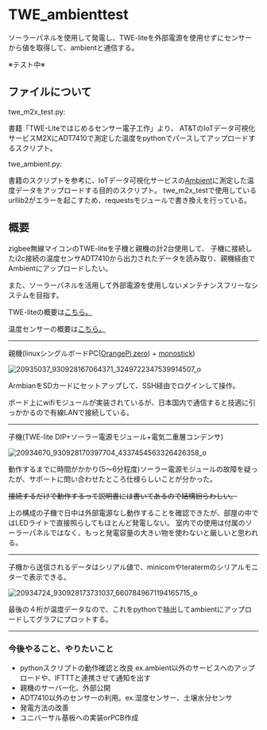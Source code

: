 # TWE_ambienttest
ソーラーパネルを使用して発電し、TWE-liteを外部電源を使用せずにセンサーから値を取得して、ambientと通信する。 

※テスト中※

## ファイルについて
twe_m2x_test.py:

書籍「TWE-Liteではじめるセンサー電子工作」より、
AT&TのIoTデータ可視化サービスM2XにADT7410で測定した温度をpythonでパースしてアップロードするスクリプト。

twe_ambient.py:

書籍のスクリプトを参考に、IoTデータ可視化サービスの[Ambient](https://ambidata.io/)に測定した温度データをアップロードする目的のスクリプト。
twe_m2x_testで使用しているurllib2がエラーを起こすため、requestsモジュールで書き換えを行っている。

## 概要
zigbee無線マイコンのTWE-liteを子機と親機の計2台使用して、
子機に接続したi2c接続の温度センサADT7410から出力されたデータを読み取り、親機経由でAmbientにアップロードしたい。

また、ソーラーパネルを活用して外部電源を使用しないメンテナンスフリーなシステムを目指す。

TWE-liteの概要は[こちら。](https://mono-wireless.com/jp/products/index.html)

温度センサーの概要は[こちら。](http://akizukidenshi.com/catalog/g/gM-06675/)

------------------------------------

親機(linuxシングルボードPC([OrangePi zero](https://ja.aliexpress.com/store/product/New-Orange-Pi-Zero-H2-Quad-Core-Open-source-development-board-beyond-Raspberry-Pi/1553371_32760774493.html?channel=twinner)) + [monostick](https://mono-wireless.com/jp/products/MoNoStick/index.html))

![20935037_930928167064371_3249722347539914507_o](https://user-images.githubusercontent.com/22868285/58178324-f49d9f80-7ce0-11e9-955c-439d41c9f3fb.jpg)

ArmbianをSDカードにセットアップして、SSH経由でログインして操作。

ボード上にwifiモジュールが実装されているが、日本国内で通信すると技適に引っかかるので有線LANで接続している。

------------------------------------

子機(TWE-lite DIP+ソーラー電源モジュール+電気二重層コンデンサ)


![20934670_930928170397704_4337454563326426358_o](https://user-images.githubusercontent.com/22868285/58179696-a9d15700-7ce3-11e9-8803-04cfc4c37a2d.jpg)

動作するまでに時間がかかり(5〜6分程度)ソーラー電源モジュールの故障を疑ったが、サポートに問い合わせたところ仕様らしいことが分かった。

~~接続するだけで動作するって説明書には書いてあるので結構紛らわしい。~~

上の構成の子機で日中は外部電源なし動作することを確認できたが、部屋の中ではLEDライトで直接照らしてもほとんど発電しない。
室内での使用は付属のソーラーパネルではなく、もっと発電容量の大きい物を使わないと厳しいと思われる。

------------------------------------

子機から送信されるデータはシリアル値で、minicomやteratermのシリアルモニターで表示できる。

![20934724_930928173731037_6607849671194165715_o](https://user-images.githubusercontent.com/22868285/58179697-a9d15700-7ce3-11e9-8d06-83b16810ef54.jpg)

最後の４桁が温度データなので、これをpythonで抽出してambientにアップロードしてグラフにプロットする。

------------------------------------

### 今後やること、やりたいこと
- pythonスクリプトの動作確認と改良 ex.ambient以外のサービスへのアップロードや、IFTTTと連携させて通知を出す
- 親機のサーバー化、外部公開
- ADT7410以外のセンサーの利用。ex.湿度センサー、土壌水分センサ
- 発電方法の改善
- ユニバーサル基板への実装orPCB作成
